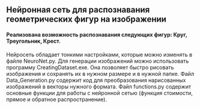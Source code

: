 ## Нейронная сеть для распознавания геометрических фигур на изображении
#### Реализована возможность распознавания следующих фигур: Круг, Треугольник, Крест.  
Нейросеть обладает тонкими настройками, которые можно изменять в файле NeuroNet.py. Для генерации изображений можно использовать программу CreatingDataset.exe. Она позволяет быстро рисовать изображения и сохранять их в нужном размере и в нужной папке. Файл Data_Generation.py содержит код для преобразования нарисованных изображений в векторы нужного формата. Файл functions.py содержит основные функции для работы с нейронной сетью (функция стоимости, прямое и обратное распространение).

